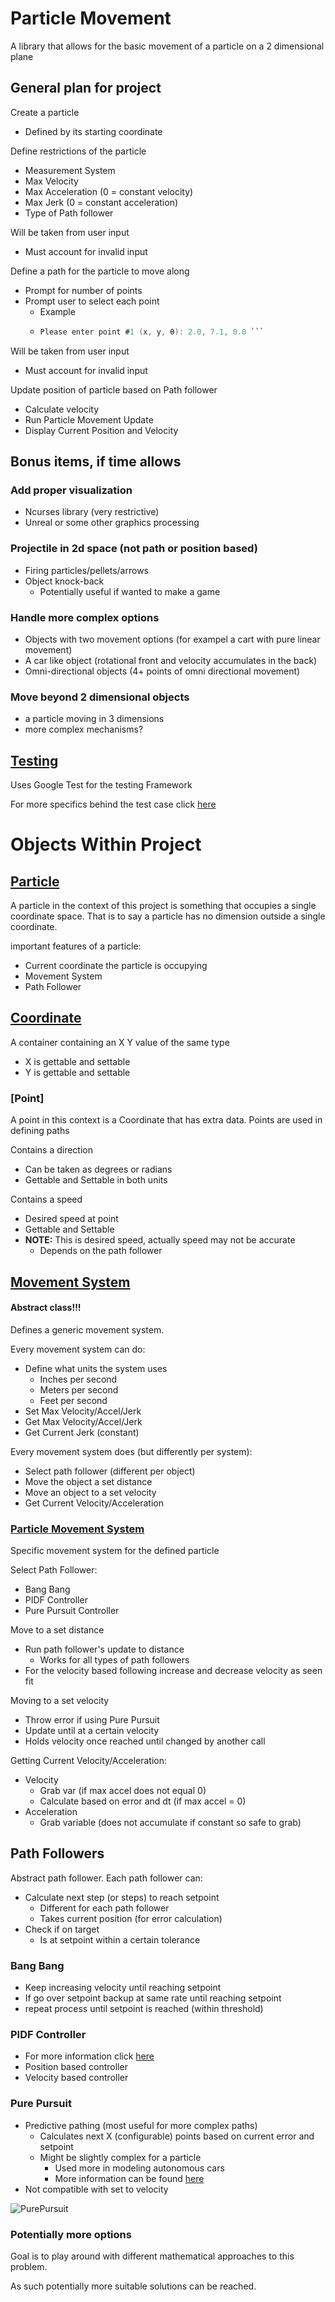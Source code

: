 # Particle Movement
A library that allows for the basic movement of a particle on a 2 dimensional plane

## General plan for project
Create a particle
* Defined by its starting coordinate

Define restrictions of the particle
* Measurement System
* Max Velocity 
* Max Acceleration (0 = constant velocity)
* Max Jerk (0 = constant acceleration)
* Type of Path follower 

Will be taken from user input
* Must account for invalid input

Define a path for the particle to move along
* Prompt for number of points
* Prompt user to select each point
  * Example 
  * ```c
    Please enter point #1 (x, y, θ): 2.0, 7.1, 0.0 ```

Will be taken from user input
* Must account for invalid input

Update position of particle based on Path follower
 * Calculate velocity
 * Run Particle Movement Update
 * Display Current Position and Velocity

## Bonus items, if time allows

### Add proper visualization
* Ncurses library (very restrictive)
* Unreal or some other graphics processing

### Projectile in 2d space (not path or position based)
* Firing particles/pellets/arrows
* Object knock-back
  * Potentially useful if wanted to make a game

### Handle more complex options
* Objects with two movement options (for exampel a cart with pure linear movement)
* A car like object (rotational front and velocity accumulates in the back)
* Omni-directional objects (4+ points of omni directional movement)

### Move beyond 2 dimensional objects
* a particle moving in 3 dimensions
* more complex mechanisms?

## [Testing](./test)
Uses Google Test for the testing Framework

For more specifics behind the test case click [here](./test/testREADME.md)

# Objects Within Project
## [Particle](./src/particle/Particle.h)
A particle in the context of this project is something that occupies a single coordinate space. That is to say a particle has no dimension outside a single coordinate.

important features of a particle:
* Current coordinate the particle is occupying
* Movement System
* Path Follower

## [Coordinate](./src/Coordinate.h)
A container containing an X Y value of the same type 
* X is gettable and settable
* Y is gettable and settable

### [Point]
A point in this context is a Coordinate that has extra data. Points are used in defining paths 

Contains a direction
* Can be taken as degrees or radians
* Gettable and Settable in both units

Contains a speed
* Desired speed at point
* Gettable and Settable
* **NOTE:** This is desired speed, actually speed may not be accurate
  * Depends on the path follower

## [Movement System](./src/physics/MovementSystem.h)
#### Abstract class!!!
Defines a generic movement system. 

Every movement system can do:
* Define what units the system uses
  * Inches per second
  * Meters per second
  * Feet per second
* Set Max Velocity/Accel/Jerk
* Get Max Velocity/Accel/Jerk
* Get Current Jerk (constant)

Every movement system does (but differently per system):
* Select path follower (different per object)
* Move the object a set distance
* Move an object to a set velocity
* Get Current Velocity/Acceleration

### [Particle Movement System](./src/physics/ParticleMovementSystem.h)
Specific movement system for the defined particle

Select Path Follower:
* Bang Bang
* PIDF Controller
* Pure Pursuit Controller

Move to a set distance
* Run path follower's update to distance
  * Works for all types of path followers
* For the velocity based following increase and decrease velocity as seen fit

Moving to a set velocity
* Throw error if using Pure Pursuit
* Update until at a certain velocity
* Holds velocity once reached until changed by another call

Getting Current Velocity/Acceleration:
* Velocity
  * Grab var (if max accel does not equal 0)
  * Calculate based on error and dt (if max accel = 0)
* Acceleration
  * Grab variable (does not accumulate if constant so safe to grab)

## Path Followers
Abstract path follower. 
Each path follower can:
* Calculate next step (or steps) to reach setpoint
  * Different for each path follower
  * Takes current position (for error calculation)
* Check if on target
  * Is at setpoint within a certain tolerance 

### Bang Bang
* Keep increasing velocity until reaching setpoint
* If go over setpoint backup at same rate until reaching setpoint
* repeat process until setpoint is reached (within threshold)

### PIDF Controller
* For more information click [here](https://en.wikipedia.org/wiki/PID_controller)
* Position based controller
* Velocity based controller

### Pure Pursuit
* Predictive pathing (most useful for more complex paths)
  * Calculates next X (configurable) points based on current error and setpoint
  * Might be slightly complex for a particle
    * Used more in modeling autonomous cars
    * More information can be found [here](https://thomasfermi.github.io/Algorithms-for-Automated-Driving/Control/PurePursuit.html)
* Not compatible with set to velocity

![PurePursuit](https://mathworld.wolfram.com/images/gifs/purscir3.gif)

### Potentially more options
Goal is to play around with different mathematical approaches to this problem.

As such potentially more suitable solutions can be reached.